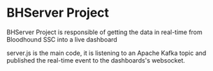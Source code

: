 # BHServer Project

BHServer Project is responsible of getting the data in real-time from Bloodhound SSC into a live dashboard

server.js is the main code, it is listening to an Apache Kafka topic and published the real-time event to the dashboards's websocket.

